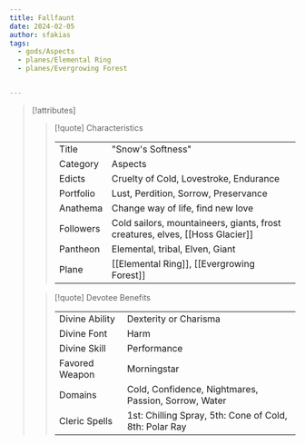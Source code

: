 ```yaml
---
title: Fallfaunt
date: 2024-02-05
author: sfakias
tags:
  - gods/Aspects
  - planes/Elemental Ring
  - planes/Evergrowing Forest


---
```

> [!attributes]
> 
> > [!quote] Characteristics
> >
> > | | |
> > | --- | --- |
> > | Title |  "Snow's Softness" |
> > | Category |  Aspects |
> > | Edicts |  Cruelty of Cold, Lovestroke, Endurance |
> > | Portfolio |  Lust, Perdition, Sorrow, Preservance |
> > | Anathema |  Change way of life, find new love |
> > | Followers |  Cold sailors, mountaineers, giants, frost creatures, elves, [[Hoss Glacier]] |
> > | Pantheon |  Elemental, tribal, Elven, Giant |
> > | Plane |  [[Elemental Ring]], [[Evergrowing Forest]] |
>
> > [!quote] Devotee Benefits
> > 
> > | | |
> > | --- | --- |
> > | Divine Ability |  Dexterity or Charisma |
> > | Divine Font |  Harm |
> > | Divine Skill |  Performance |
> > | Favored Weapon |  Morningstar |
> > | Domains |  Cold, Confidence, Nightmares, Passion, Sorrow, Water |
> > | Cleric Spells |  1st: Chilling Spray, 5th: Cone of Cold, 8th: Polar Ray |
